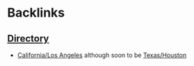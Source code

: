 
# Backlinks
## [Directory](<Directory.md>)
- [California/Los Angeles](<../California/Los Angeles.md>) although soon to be [Texas/Houston](<../Texas/Houston.md>)


